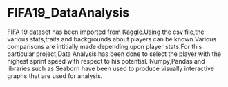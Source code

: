 # FIFA19_DataAnalysis
FIFA 19 dataset has been imported from Kaggle.Using the csv file,the various stats,traits and backgrounds about players can be known.Various comparisons are intitially made depending upon player stats.For this particular project,Data Analysis has been done to select the player with the highest sprint speed with respect to his potential.
Numpy,Pandas and libraries such as Seaborn have been used to produce visually  interactive graphs that are used for analysis.

